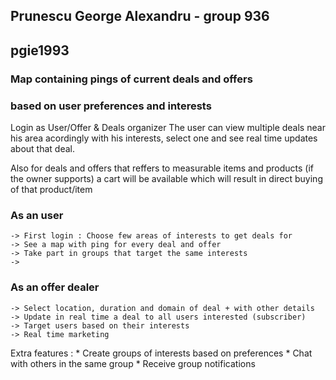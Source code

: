 ## Prunescu George Alexandru - group 936
## pgie1993

### Map containing pings of current deals and offers
### based on user preferences and interests

Login as User/Offer & Deals organizer
The user can view multiple deals near his area
acordingly with his interests, select one and see
real time updates about that deal.

Also for deals and offers that reffers to measurable
items and products (if the owner supports) a cart 
will be available which will result in direct buying 
of that product/item

### As an user
	-> First login : Choose few areas of interests to get deals for
	-> See a map with ping for every deal and offer 
	-> Take part in groups that target the same interests
	-> 

### As an offer dealer
	-> Select location, duration and domain of deal + with other details
	-> Update in real time a deal to all users interested (subscriber)
	-> Target users based on their interests
	-> Real time marketing


Extra features :
	* Create groups of interests based on preferences
	* Chat with others in the same group
	* Receive group notifications


 
